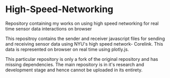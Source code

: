 # High-Speed-Networking
Repository containing my works on using high speed networking for real time sensor data interactions on browser

This repositroy contains the sender and receiver javascript files for sending and receiving sensor data using NYU's high speed network- Corelink. This data is represented on browser on real time using plotly.js. 

This particular repository is only a fork of the original repository and has missing dependencies. The main repository is in it's research and development stage and hence cannot be uploaded in its entirety. 
